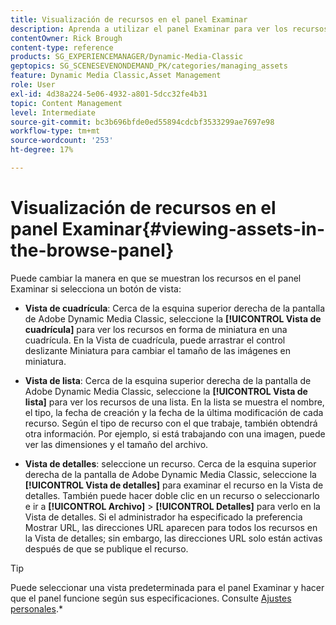 ```yaml
---
title: Visualización de recursos en el panel Examinar
description: Aprenda a utilizar el panel Examinar para ver los recursos en Adobe Dynamic Media Classic.
contentOwner: Rick Brough
content-type: reference
products: SG_EXPERIENCEMANAGER/Dynamic-Media-Classic
geptopics: SG_SCENESEVENONDEMAND_PK/categories/managing_assets
feature: Dynamic Media Classic,Asset Management
role: User
exl-id: 4d38a224-5e06-4932-a801-5dcc32fe4b31
topic: Content Management
level: Intermediate
source-git-commit: bc3b696bfde0ed55894cdcbf3533299ae7697e98
workflow-type: tm+mt
source-wordcount: '253'
ht-degree: 17%

---
```


# Visualización de recursos en el panel Examinar{#viewing-assets-in-the-browse-panel}

Puede cambiar la manera en que se muestran los recursos en el panel Examinar si selecciona un botón de vista:

* **Vista de cuadrícula**: Cerca de la esquina superior derecha de la pantalla de Adobe Dynamic Media Classic, seleccione la **[!UICONTROL Vista de cuadrícula]** para ver los recursos en forma de miniatura en una cuadrícula. En la Vista de cuadrícula, puede arrastrar el control deslizante Miniatura para cambiar el tamaño de las imágenes en miniatura.

* **Vista de lista**: Cerca de la esquina superior derecha de la pantalla de Adobe Dynamic Media Classic, seleccione la **[!UICONTROL Vista de lista]** para ver los recursos de una lista. En la lista se muestra el nombre, el tipo, la fecha de creación y la fecha de la última modificación de cada recurso. Según el tipo de recurso con el que trabaje, también obtendrá otra información. Por ejemplo, si está trabajando con una imagen, puede ver las dimensiones y el tamaño del archivo.

* **Vista de detalles**: seleccione un recurso. Cerca de la esquina superior derecha de la pantalla de Adobe Dynamic Media Classic, seleccione la **[!UICONTROL Vista de detalles]** para examinar el recurso en la Vista de detalles. También puede hacer doble clic en un recurso o seleccionarlo e ir a **[!UICONTROL Archivo]** > **[!UICONTROL Detalles]** para verlo en la Vista de detalles. Si el administrador ha especificado la preferencia Mostrar URL, las direcciones URL aparecen para todos los recursos en la Vista de detalles; sin embargo, las direcciones URL solo están activas después de que se publique el recurso.

>[!TIP]
>
>Puede seleccionar una vista predeterminada para el panel Examinar y hacer que el panel funcione según sus especificaciones. Consulte [Ajustes personales](personal-setup.md#personal_setup).*

